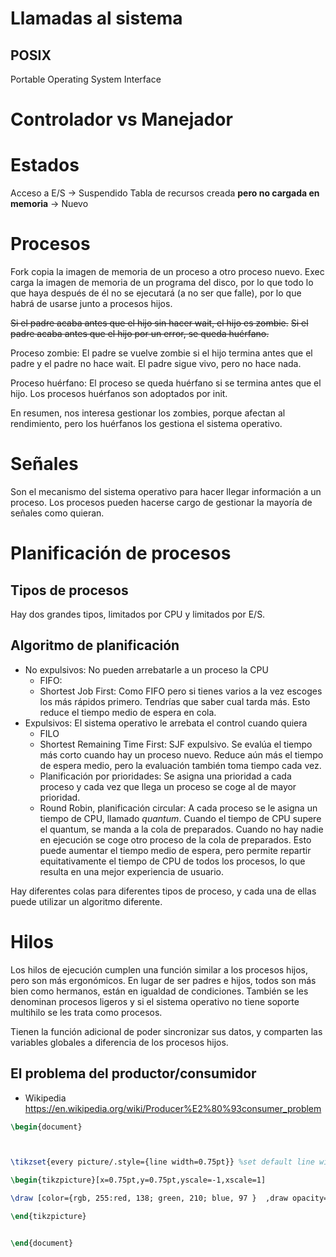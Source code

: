 # Llamadas al sistema


## POSIX

Portable Operating System Interface

# Controlador vs Manejador

# Estados

Acceso a E/S -> Suspendido
Tabla de recursos creada **pero no cargada en memoria** -> Nuevo

# Procesos

Fork copia la imagen de memoria de un proceso a otro proceso nuevo.
Exec carga la imagen de memoria de un programa del disco, por lo que todo lo que haya después de él no se ejecutará (a no ser que falle), por lo que habrá de usarse junto a procesos hijos.

~~Si el padre acaba antes que el hijo sin hacer wait, el hijo es zombie.~~
~~Si el padre acaba antes que el hijo por un error, se queda huérfano.~~

Proceso zombie: El padre se vuelve zombie si el hijo termina antes que el padre y el padre no hace wait. El padre sigue vivo, pero no hace nada.

Proceso huérfano: El proceso se queda huérfano si se termina antes que el hijo. Los procesos huérfanos son adoptados por init.

En resumen, nos interesa gestionar los zombies, porque afectan al rendimiento, pero los huérfanos los gestiona el sistema operativo.

# Señales

Son el mecanismo del sistema operativo para hacer llegar información a un proceso. Los procesos pueden hacerse cargo de gestionar la mayoría de señales como quieran.

# Planificación de procesos

## Tipos de procesos

Hay dos grandes tipos, limitados por CPU y limitados por E/S.

## Algoritmo de planificación

- No expulsivos: No pueden arrebatarle a un proceso la CPU
  - FIFO: 
  - Shortest Job First: Como FIFO pero si tienes varios a la vez escoges los más rápidos primero. Tendrías que saber cual tarda más. Esto reduce el tiempo medio de espera en cola.
- Expulsivos: El sistema operativo le arrebata el control cuando quiera
  - FILO
  - Shortest Remaining Time First: SJF expulsivo. Se evalúa el tiempo más corto cuando hay un proceso nuevo. Reduce aún más el tiempo de espera medio, pero la evaluación también toma tiempo cada vez.
  - Planificación por prioridades: Se asigna una prioridad a cada proceso y cada vez que llega un proceso se coge al de mayor prioridad.
  - Round Robin, planificación circular: A cada proceso se le asigna un tiempo de CPU, llamado *quantum*. Cuando el tiempo de CPU supere el quantum, se manda a la cola de preparados. Cuando no hay nadie en ejecución se coge otro proceso de la cola de preparados. Esto puede aumentar el tiempo medio de espera, pero permite repartir equitativamente el tiempo de CPU de todos los procesos, lo que resulta en una mejor experiencia de usuario.

Hay diferentes colas para diferentes tipos de proceso, y cada una de ellas puede utilizar un algoritmo diferente.

# Hilos

Los hilos de ejecución cumplen una función similar a los procesos hijos, pero son más ergonómicos. En lugar de ser padres e hijos, todos son más bien como hermanos, están en igualdad de condiciones. También se les denominan procesos ligeros y si el sistema operativo no tiene soporte multihilo se les trata como procesos.

Tienen la función adicional de poder sincronizar sus datos, y comparten las variables globales a diferencia de los procesos hijos.

## El problema del productor/consumidor


- Wikipedia https://en.wikipedia.org/wiki/Producer%E2%80%93consumer_problem

```tikz
\begin{document}



\tikzset{every picture/.style={line width=0.75pt}} %set default line width to 0.75pt        

\begin{tikzpicture}[x=0.75pt,y=0.75pt,yscale=-1,xscale=1]

\draw [color={rgb, 255:red, 138; green, 210; blue, 97 }  ,draw opacity=1 ][line width=1.5]    (296,240) .. controls (352.3,236.64) and (320,149.5) .. (417,137.5) .. controls (514,125.5) and (533.79,131.5) .. (557,131.5) ;

\end{tikzpicture}


\end{document}
```
